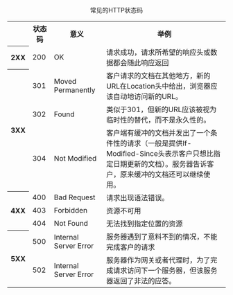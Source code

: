 <p style="text-align:center;">常见的HTTP状态码</p>
<table>
<tr>
   <th></th>
   <th>状态码</th>
   <th>意义</th>
   <th>举例</th>
</tr>
<tr>
   <th rowspan="2">2XX</th>
</tr>
   <tr>
      <td>200</td>
	 <td>OK</td>
	 <td>请求成功，请求所希望的响应头或数据都会随此响应返回</td>
   </tr>
	<tr>
		<th rowspan="4">3XX</th>
	</tr>
	<tr>
		<td>301</td>
		<td>Moved Permanently</td>
		<td>客户请求的文档在其他地方，新的URL在Location头中给出，浏览器应该自动地访问新的URL。</td>
	</tr>
	<tr>
		<td>302</td>
		<td>Found</td>
		<td>类似于301，但新的URL应该被视为临时性的替代，而不是永久性的。</td>
	</tr>
	<tr>
		<td>304</td>
		<td>Not Modified</td>
		<td>客户端有缓冲的文档并发出了一个条件性的请求（一般是提供If-Modified-Since头表示客户只想比指定日期更新的文档）。服务器告诉客户，原来缓冲的文档还可以继续使用。</td>
	</tr>
	<tr>
		<th rowspan="4">4XX</th>
	</tr>
	<tr>
		<td>400</td>
		<td>Bad Request</td>
		<td>请求出现语法错误。</td>
	</tr>
	<tr>
		<td>403</td>
		<td>Forbidden</td>
		<td>资源不可用</td>
	</tr>
	<tr>
		<td>404</td>
		<td>Not Found</td>
		<td>无法找到指定位置的资源</td>
	</tr>
	<tr>
		<th rowspan="5">5XX</th>
	</tr>
	<tr>
		<td>500</td>
		<td>Internal Server Error</td>
		<td>服务器遇到了意料不到的情况，不能完成客户的请求</td>
	</tr>
	<tr>
		<td>502</td>
		<td>Internal Server Error</td>
		<td>服务器作为网关或者代理时，为了完成请求访问下一个服务器，但该服务器返回了非法的应答。</td>
	</tr>
</table>

